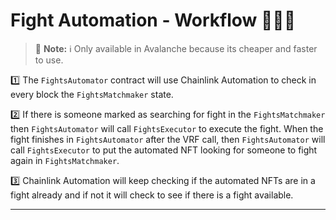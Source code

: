 # Fight Automation - Workflow 🌊🦭🌊

> 📘 **Note:** ℹ️ Only available in Avalanche because its cheaper and faster to use.

1️⃣ The `FightsAutomator` contract will use Chainlink Automation to check in every block the `FightsMatchmaker` state.

2️⃣ If there is someone marked as searching for fight in the `FightsMatchmaker` then `FightsAutomator` will call `FightsExecutor` to execute the fight. When the fight finishes in `FightsAutomator` after the VRF call, then `FightsAutomator` will call `FightsExecutor` to put the automated NFT looking for someone to fight again in `FightsMatchmaker`.

3️⃣ Chainlink Automation will keep checking if the automated NFTs are in a fight already and if not it will check to see if there is a fight available.

---
